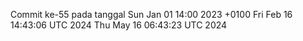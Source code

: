 Commit ke-55 pada tanggal Sun Jan 01 14:00 2023 +0100
Fri Feb 16 14:43:06 UTC 2024
Thu May 16 06:43:23 UTC 2024
